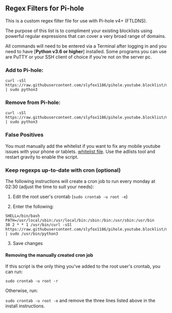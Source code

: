 ## Regex Filters for Pi-hole
This is a custom regex filter file for use with Pi-hole v4+ (FTLDNS).

The purpose of this list is to compliment your existing blocklists using powerful regular expressions that can cover a very broad range of domains.

All commands will need to be entered via a Terminal after logging in and you need to have [**Python v3.6 or higher**] installed.
Some programs you can use are PuTTY or your SSH client of choice if you're not on the server pc.

### Add to Pi-hole:
```
curl -sSl https://raw.githubusercontent.com/slyfox1186/pihole.youtube.blocklist/main/install.py | sudo python3
```

### Remove from Pi-hole:
```
curl -sSl https://raw.githubusercontent.com/slyfox1186/pihole.youtube.blocklist/main/uninstall.py | sudo python3
```

### False Positives ###
You must manually add the whitelist if you want to fix any mobile youtube issues with your phone or tablets. [whitelist file](https://raw.githubusercontent.com/slyfox1186/pihole.youtube.blocklist/main/whitelists/whitelist.list). Use the adlists tool and restart gravity to enable the script.

### Keep regexps up-to-date with cron (optional)
The following instructions will create a cron job to run every monday at 02:30 (adjust the time to suit your needs):

1. Edit the root user's crontab (`sudo crontab -u root -e`)

2. Enter the following:
```
SHELL=/bin/bash
PATH=/usr/local/sbin:/usr/local/bin:/sbin:/bin:/usr/sbin:/usr/bin
30 2 * * 1 /usr/bin/curl -sSl https://raw.githubusercontent.com/slyfox1186/pihole.youtube.blocklist/main/install.py | sudo /usr/bin/python3
```
3. Save changes

#### Removing the manually created cron job
If this script is the only thing you've added to the root user's crontab, you can run:

`sudo crontab -u root -r`

Otherwise, run:

`sudo crontab -u root -e` and remove the three lines listed above in the install instructions.
